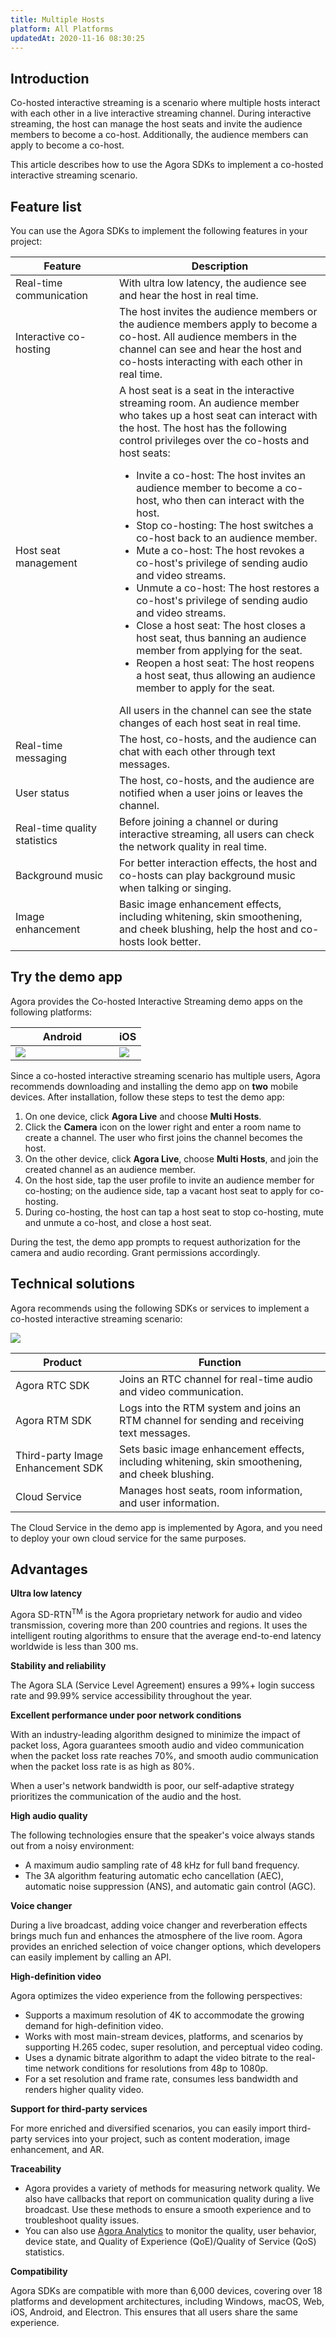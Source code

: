 ```yaml
---
title: Multiple Hosts
platform: All Platforms
updatedAt: 2020-11-16 08:30:25
---
```

## Introduction

Co-hosted interactive streaming is a scenario where multiple hosts interact with each other in a live interactive streaming channel. During interactive streaming, the host can manage the host seats and invite the audience members to become a co-host. Additionally, the audience members can apply to become a co-host.

This article describes how to use the Agora SDKs to implement a co-hosted interactive streaming scenario.

## Feature list

You can use the Agora SDKs to implement the following features in your project:

<style> table th:first-of-type {     width: 150px; } th:third-of-type {     width: 170px; }</style>
| Feature | Description |
| ---------------- | ---------------- |
| Real-time communication	      | With ultra low latency, the audience see and hear the host in real time. |
| Interactive co-hosting       | The host invites the audience members or the audience members apply to become a co-host. All audience members in the channel can see and hear the host and co-hosts interacting with each other in real time. |
| Host seat management         | A host seat is a seat in the interactive streaming room. An audience member who takes up a host seat can interact with the host. The host has the following control privileges over the co-hosts and host seats:<ul><li>Invite a co-host: The host invites an audience member to become a co-host, who then can interact with the host.</li><li>Stop co-hosting: The host switches a co-host back to an audience member.</li><li>Mute a co-host: The host revokes a co-host's privilege of sending audio and video streams.</li><li>Unmute a co-host: The host restores a co-host's privilege of sending audio and video streams.</li><li>Close a host seat: The host closes a host seat, thus banning an audience member from applying for the seat.</li><li>Reopen a host seat: The host reopens a host seat, thus allowing an audience member to apply for the seat.</li></ul>All users in the channel can see the state changes of each host seat in real time. |
| Real-time messaging	| The host, co-hosts, and the audience can chat with each other through text messages.|
| User status	| The host, co-hosts, and the audience are notified when a user joins or leaves the channel. |
| Real-time quality statistics	| Before joining a channel or during interactive streaming, all users can check the network quality in real time. |
| Background music |  For better interaction effects, the host and co-hosts can play background music when talking or singing. |
| Image enhancement	 | Basic image enhancement effects, including whitening, skin smoothening, and cheek blushing, help the host and co-hosts look better. |

## Try the demo app

Agora provides the Co-hosted Interactive Streaming demo apps on the following platforms:

| Android | iOS | 
| ---------------- | ---------------- |
| ![](https://web-cdn.agora.io/docs-files/1594287476322)      | ![](https://web-cdn.agora.io/docs-files/1594287505817)      | 

Since a co-hosted interactive streaming scenario has multiple users, Agora recommends downloading and installing the demo app on **two** mobile devices. After installation, follow these steps to test the demo app:

1. On one device, click **Agora Live** and choose **Multi Hosts**.
2. Click the **Camera** icon on the lower right and enter a room name to create a channel. The user who first joins the channel becomes the host.
3. On the other device, click **Agora Live**, choose **Multi Hosts**, and join the created channel as an audience member.
4. On the host side, tap the user profile to invite an audience member for co-hosting; on the audience side, tap a vacant host seat to apply for co-hosting.
5. During co-hosting, the host can tap a host seat to stop co-hosting, mute and unmute a co-host, and close a host seat.

<div class="alert note">During the test, the demo app prompts to request authorization for the camera and audio recording. Grant permissions accordingly.</div>

## Technical solutions

Agora recommends using the following SDKs or services to implement a co-hosted interactive streaming scenario:

![](https://web-cdn.agora.io/docs-files/1594363370865)

| Product | Function |
| ---------------- | ---------------- |
| Agora RTC SDK      | Joins an RTC channel for real-time audio and video communication.      |
| Agora RTM SDK | Logs into the RTM system and joins an RTM channel for sending and receiving text messages. |
| Third-party Image Enhancement SDK | Sets basic image enhancement effects, including whitening, skin smoothening, and cheek blushing. |
| Cloud Service | Manages host seats, room information, and user information.|

<div class="alert note">The Cloud Service in the demo app is implemented by Agora, and you need to deploy your own cloud service for the same purposes.</div>

## Advantages

**Ultra low latency** 

Agora SD-RTN<sup>TM</sup> is the Agora proprietary network for audio and video transmission, covering more than 200 countries and regions. It uses the intelligent routing algorithms to ensure that the average end-to-end latency worldwide is less than 300 ms.

**Stability and reliability**

The Agora SLA (Service Level Agreement) ensures a 99%+ login success rate and 99.99% service accessibility throughout the year.

**Excellent performance under poor network conditions**

With an industry-leading algorithm designed to minimize the impact of packet loss, Agora guarantees smooth audio and video communication when the packet loss rate reaches 70%, and smooth audio communication when the packet loss rate is as high as 80%.

When a user's network bandwidth is poor, our self-adaptive strategy prioritizes the communication of the audio and the host.

**High audio quality**

The following technologies ensure that the speaker's voice always stands out from a noisy environment:

- A maximum audio sampling rate of 48 kHz for full band frequency.
- The 3A algorithm featuring automatic echo cancellation (AEC), automatic noise suppression (ANS), and automatic gain control (AGC).

**Voice changer**

During a live broadcast, adding voice changer and reverberation effects brings much fun and enhances the atmosphere of the live room. Agora provides an enriched selection of voice changer options, which developers can easily implement by calling an API.

**High-definition video**

Agora optimizes the video experience from the following perspectives:

- Supports a maximum resolution of 4K to accommodate the growing demand for high-definition video.
- Works with most main-stream devices, platforms, and scenarios by supporting H.265 codec, super resolution, and perceptual video coding.
- Uses a dynamic bitrate algorithm to adapt the video bitrate to the real-time network conditions for resolutions from 48p to 1080p.
- For a set resolution and frame rate, consumes less bandwidth and renders higher quality video.

**Support for third-party services**

For more enriched and diversified scenarios, you can easily import third-party services into your project, such as content moderation, image enhancement, and AR.

**Traceability**

- Agora provides a variety of methods for measuring network quality. We also have callbacks that report on communication quality during a live broadcast. Use these methods to ensure a smooth experience and to troubleshoot quality issues.
- You can also use [Agora Analytics](https://console.agora.io/analytics/call/search) to monitor the quality, user behavior, device state, and Quality of Experience (QoE)/Quality of Service (QoS) statistics.

**Compatibility**

Agora SDKs are compatible with more than 6,000 devices, covering over 18 platforms and development architectures, including Windows, macOS, Web, iOS, Android, and Electron. This ensures that all users share the same experience.